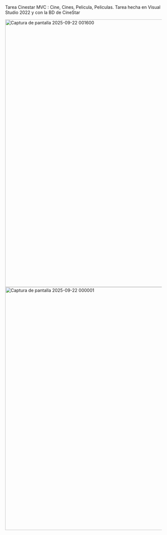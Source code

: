 Tarea Cinestar MVC : Cine, Cines, Pelicula, Peliculas.
Tarea hecha en Visual Studio 2022 y con la BD de CineStar

<img width="990" height="862" alt="Captura de pantalla 2025-09-22 001600" src="https://github.com/user-attachments/assets/945d9b92-0518-4179-9fd1-99c50275ed1d" />
<img width="1001" height="783" alt="Captura de pantalla 2025-09-22 000001" src="https://github.com/user-attachments/assets/d356d820-62da-465b-983d-7f87aa35e518" />

